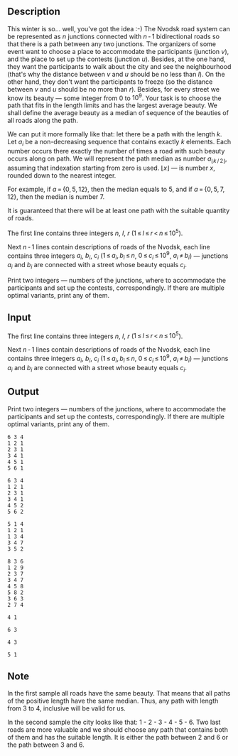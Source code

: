 ## Description

<div><p>This winter is so... well, you've got the idea :-) The Nvodsk road system can be represented as <span class="tex-span"><i>n</i></span> junctions connected with <span class="tex-span"><i>n</i> - 1</span> bidirectional roads so that there is a path between any two junctions. The organizers of some event want to choose a place to accommodate the participants (junction <span class="tex-span"><i>v</i></span>), and the place to set up the contests (junction <span class="tex-span"><i>u</i></span>). Besides, at the one hand, they want the participants to walk about the city and see the neighbourhood (that's why the distance between <span class="tex-span"><i>v</i></span> and <span class="tex-span"><i>u</i></span> should be no less than <span class="tex-span"><i>l</i></span>). On the other hand, they don't want the participants to freeze (so the distance between <span class="tex-span"><i>v</i></span> and <span class="tex-span"><i>u</i></span> should be no more than <span class="tex-span"><i>r</i></span>). Besides, for every street we know its beauty — some integer from <span class="tex-span">0</span> to <span class="tex-span">10<sup class="upper-index">9</sup></span>. Your task is to choose the path that fits in the length limits and has the largest average beauty. We shall define the average beauty as a median of sequence of the beauties of all roads along the path.</p><p>We can put it more formally like that: let there be a path with the length <span class="tex-span"><i>k</i></span>. Let <span class="tex-span"><i>a</i><sub class="lower-index"><i>i</i></sub></span> be a non-decreasing sequence that contains exactly <span class="tex-span"><i>k</i></span> elements. Each number occurs there exactly the number of times a road with such beauty occurs along on path. We will represent the path median as number <span class="tex-span"><i>a</i><sub class="lower-index">⌊<i>k</i> / 2⌋</sub></span>, assuming that <span class="tex-font-style-bf">indexation starting from zero</span> is used. <span class="tex-span">⌊<i>x</i>⌋</span> — is number <span class="tex-span"><i>х</i></span>, rounded down to the nearest integer.</p><p>For example, if <span class="tex-span"><i>a</i> = {0, 5, 12}</span>, then the median equals to <span class="tex-span">5</span>, and if <span class="tex-span"><i>a</i> = {0, 5, 7, 12}</span>, then the median is number <span class="tex-span">7</span>.</p><p>It is guaranteed that there will be at least one path with the suitable quantity of roads.</p></div><div class="input-specification"><p>The first line contains three integers <span class="tex-span"><i>n</i></span>, <span class="tex-span"><i>l</i></span>, <span class="tex-span"><i>r</i></span> (<span class="tex-span">1 ≤ <i>l</i> ≤ <i>r</i> &lt; <i>n</i> ≤ 10<sup class="upper-index">5</sup></span>).</p><p>Next <span class="tex-span"><i>n</i> - 1</span> lines contain descriptions of roads of the Nvodsk, each line contains three integers <span class="tex-span"><i>a</i><sub class="lower-index"><i>i</i></sub></span>, <span class="tex-span"><i>b</i><sub class="lower-index"><i>i</i></sub></span>, <span class="tex-span"><i>c</i><sub class="lower-index"><i>i</i></sub></span> (<span class="tex-span">1 ≤ <i>a</i><sub class="lower-index"><i>i</i></sub>, <i>b</i><sub class="lower-index"><i>i</i></sub> ≤ <i>n</i></span>, <span class="tex-span">0 ≤ <i>c</i><sub class="lower-index"><i>i</i></sub> ≤ 10<sup class="upper-index">9</sup></span>, <span class="tex-span"><i>a</i><sub class="lower-index"><i>i</i></sub> ≠ <i>b</i><sub class="lower-index"><i>i</i></sub></span>) — junctions <span class="tex-span"><i>a</i><sub class="lower-index"><i>i</i></sub></span> and <span class="tex-span"><i>b</i><sub class="lower-index"><i>i</i></sub></span> are connected with a street whose beauty equals <span class="tex-span"><i>c</i><sub class="lower-index"><i>i</i></sub></span>.</p></div><div class="output-specification"><p>Print two integers — numbers of the junctions, where to accommodate the participants and set up the contests, correspondingly. If there are multiple optimal variants, print any of them.</p></div>

## Input

<p>The first line contains three integers <span class="tex-span"><i>n</i></span>, <span class="tex-span"><i>l</i></span>, <span class="tex-span"><i>r</i></span> (<span class="tex-span">1 ≤ <i>l</i> ≤ <i>r</i> &lt; <i>n</i> ≤ 10<sup class="upper-index">5</sup></span>).</p><p>Next <span class="tex-span"><i>n</i> - 1</span> lines contain descriptions of roads of the Nvodsk, each line contains three integers <span class="tex-span"><i>a</i><sub class="lower-index"><i>i</i></sub></span>, <span class="tex-span"><i>b</i><sub class="lower-index"><i>i</i></sub></span>, <span class="tex-span"><i>c</i><sub class="lower-index"><i>i</i></sub></span> (<span class="tex-span">1 ≤ <i>a</i><sub class="lower-index"><i>i</i></sub>, <i>b</i><sub class="lower-index"><i>i</i></sub> ≤ <i>n</i></span>, <span class="tex-span">0 ≤ <i>c</i><sub class="lower-index"><i>i</i></sub> ≤ 10<sup class="upper-index">9</sup></span>, <span class="tex-span"><i>a</i><sub class="lower-index"><i>i</i></sub> ≠ <i>b</i><sub class="lower-index"><i>i</i></sub></span>) — junctions <span class="tex-span"><i>a</i><sub class="lower-index"><i>i</i></sub></span> and <span class="tex-span"><i>b</i><sub class="lower-index"><i>i</i></sub></span> are connected with a street whose beauty equals <span class="tex-span"><i>c</i><sub class="lower-index"><i>i</i></sub></span>.</p>

## Output

<p>Print two integers — numbers of the junctions, where to accommodate the participants and set up the contests, correspondingly. If there are multiple optimal variants, print any of them.</p>





```input1
6 3 4
1 2 1
2 3 1
3 4 1
4 5 1
5 6 1

```




```input2
6 3 4
1 2 1
2 3 1
3 4 1
4 5 2
5 6 2

```




```input3
5 1 4
1 2 1
1 3 4
3 4 7
3 5 2

```




```input4
8 3 6
1 2 9
2 3 7
3 4 7
4 5 8
5 8 2
3 6 3
2 7 4

```




```output1
4 1

```




```output2
6 3

```




```output3
4 3

```




```output4
5 1

```



## Note

<p>In the first sample all roads have the same beauty. That means that all paths of the positive length have the same median. Thus, any path with length from <span class="tex-span">3</span> to <span class="tex-span">4</span>, inclusive will be valid for us.</p><p>In the second sample the city looks like that: 1 - 2 - 3 - 4 - 5 - 6. Two last roads are more valuable and we should choose any path that contains both of them and has the suitable length. It is either the path between <span class="tex-span">2</span> and <span class="tex-span">6</span> or the path between <span class="tex-span">3</span> and <span class="tex-span">6</span>.</p>
